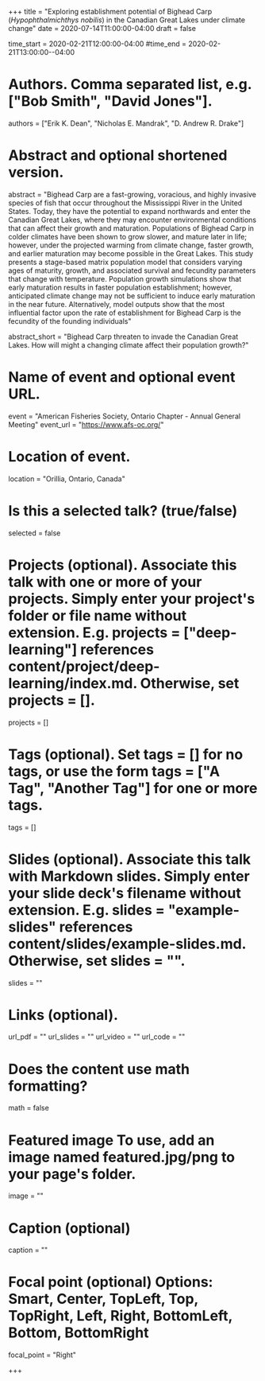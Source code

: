 +++ 
title = "Exploring establishment potential of Bighead Carp (_Hypophthalmichthys nobilis_) in the Canadian Great Lakes under climate change" 
date = 2020-07-14T11:00:00-04:00
draft = false

time_start = 2020-02-21T12:00:00-04:00 #time_end = 2020-02-21T13:00:00--04:00 

# Authors. Comma separated list, e.g. ["Bob Smith", "David Jones"]. 
authors = ["Erik K. Dean", "Nicholas E. Mandrak", "D. Andrew R. Drake"]

# Abstract and optional shortened version. 
abstract = "Bighead Carp are a fast-growing, voracious, and highly invasive species of fish that
occur throughout the Mississippi River in the United States. Today, they have the
potential to expand northwards and enter the Canadian Great Lakes, where they may
encounter environmental conditions that can affect their growth and maturation.
Populations of Bighead Carp in colder climates have been shown to grow slower, and
mature later in life; however, under the projected warming from climate change, faster
growth, and earlier maturation may become possible in the Great Lakes. This study
presents a stage-based matrix population model that considers varying ages of maturity,
growth, and associated survival and fecundity parameters that change with
temperature. Population growth simulations show that early maturation results in faster
population establishment; however, anticipated climate change may not be sufficient to
induce early maturation in the near future. Alternatively, model outputs show that the
most influential factor upon the rate of establishment for Bighead Carp is the fecundity
of the founding individuals"

abstract_short = "Bighead Carp threaten to invade the Canadian Great Lakes. How will might a changing climate affect their population growth?"

# Name of event and optional event URL. 
event = "American Fisheries Society, Ontario Chapter - Annual General Meeting" 
event_url = "https://www.afs-oc.org/"

# Location of event. 
location = "Orillia, Ontario, Canada"

# Is this a selected talk? (true/false) 
selected = false

# Projects (optional). Associate this talk with one or more of your projects. Simply enter your project's folder or file name without extension. E.g. projects = ["deep-learning"] references content/project/deep-learning/index.md. Otherwise, set projects = []. 
projects = []

# Tags (optional). Set tags = [] for no tags, or use the form tags = ["A Tag", "Another Tag"] for one or more tags. 
tags = []

# Slides (optional). Associate this talk with Markdown slides. Simply enter your slide deck's filename without extension. E.g. slides = "example-slides" references content/slides/example-slides.md. Otherwise, set slides = "". 
slides = ""

# Links (optional). 
url_pdf = "" 
url_slides = "" 
url_video = "" 
url_code = ""

# Does the content use math formatting? 
math = false


# Featured image To use, add an image named featured.jpg/png to your page's folder.
image = "" 

# Caption (optional) 
caption = ""

# Focal point (optional) Options: Smart, Center, TopLeft, Top, TopRight, Left, Right, BottomLeft, Bottom, BottomRight 
focal_point = "Right" 

+++

